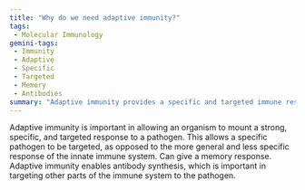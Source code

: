 ```yaml
---
title: "Why do we need adaptive immunity?"
tags:
 - Molecular Immunology
gemini-tags:
 - Immunity
 - Adaptive
 - Specific
 - Targeted
 - Memory
 - Antibodies
summary: "Adaptive immunity provides a specific and targeted immune response, including antibody production and immunological memory, to effectively combat pathogens."
---
```

Adaptive immunity is important in allowing an organism to mount a strong, specific, and targeted response to a pathogen. This allows a specific pathogen to be targeted, as opposed to the more general and less specific response of the innate immune system. Can give a memory response. 
Adaptive immunity enables antibody synthesis, which is important in targeting other parts of the immune system to the pathogen.